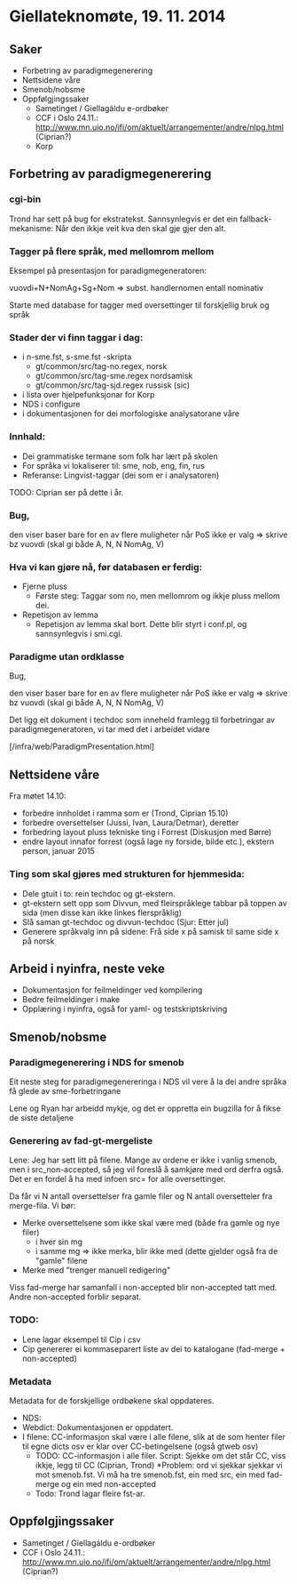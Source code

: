 # Giellateknomøte, 19. 11. 2014

## Saker

* Forbetring av paradigmegenerering
* Nettsidene våre
* Smenob/nobsme
* Oppfølgjingssaker
    - Sametinget / Giellagáldu e-ordbøker
    - CCF i Oslo 24.11.: http://www.mn.uio.no/ifi/om/aktuelt/arrangementer/andre/nlpg.html (Ciprian?)
    - Korp

##  Forbetring av paradigmegenerering

###  cgi-bin
Trond har sett på bug for ekstratekst. Sannsynlegvis er det ein fallback-mekanisme:
Når den ikkje veit kva den skal gje gjer den alt.

###  Tagger på flere språk, med mellomrom mellom

Eksempel på presentasjon for paradigmegeneratoren:

vuovdi+N+NomAg+Sg+Nom => subst. handlernomen entall nominativ

Starte med database for tagger med oversettinger til forskjellig bruk og språk

### Stader der vi finn taggar i dag:

* i n-sme.fst, s-sme.fst -skripta
    - gt/common/src/tag-no.regex, norsk
    - gt/common/src/tag-sme.regex nordsamisk
    - gt/common/src/tag-sjd.regex russisk (sic)
* i lista over hjelpefunksjonar for Korp
* NDS i configure
* i dokumentasjonen for dei morfologiske analysatorane våre

### Innhald:
* Dei grammatiske termane som folk har lært på skolen
* For språka vi lokaliserer til: sme, nob, eng, fin, rus
* Referanse: Lingvist-taggar (dei som er i analysatoren)

TODO: Ciprian ser på dette i år.

###  Bug,

den viser baser bare for en av flere muligheter når PoS ikke er valg => skrive bz
vuovdi (skal gi både A, N, N NomAg, V)

### Hva vi kan gjøre nå, før databasen er ferdig:

* Fjerne pluss
    - Første steg: Taggar som no, men mellomrom og ikkje pluss mellom dei.
* Repetisjon av lemma
    - Repetisjon av lemma skal bort. Dette blir styrt i  conf.pl, og sannsynlegvis i smi.cgi.

### Paradigme utan ordklasse

Bug,

den viser baser bare for en av flere muligheter når PoS ikke er valg => skrive bz
vuovdi (skal gi både A, N, N NomAg, V)

Det ligg eit dokument i techdoc som inneheld framlegg til forbetringar av paradigmegeneratoren,
vi tar med det i arbeidet vidare

[/infra/web/ParadigmPresentation.html]

##  Nettsidene våre

Fra møtet 14.10:

* forbedre innholdet i ramma som er (Trond, Ciprian 15.10)
* forbedre oversettelser (Jussi, Ivan, Laura/Detmar), deretter
* forbedring layout pluss tekniske ting i Forrest (Diskusjon med Børre)
* endre layout innafor forrest (også lage ny forside, bilde etc.), ekstern person, januar 2015

### Ting som skal gjøres med strukturen for hjemmesida:

* Dele gtuit i to: rein techdoc og gt-ekstern.
* gt-ekstern sett opp som Divvun, med fleirspråklege tabbar på toppen av sida (men disse kan ikke linkes flerspråklig)
* Slå saman gt-techdoc og divvun-techdoc (Sjur: Etter jul)
* Generere språkvalg inn på sidene: Frå side x på samisk til same side x på norsk

## Arbeid i nyinfra, neste veke

* Dokumentasjon for feilmeldinger ved kompilering
* Bedre feilmeldinger i make
* Opplæring i nyinfra, også for yaml- og testskriptskriving

##  Smenob/nobsme

### Paradigmegenerering i NDS for smenob

Eit neste steg for paradigmegenereringa i NDS vil vere å la dei andre språka få glede av sme-forbetringane

Lene og Ryan har arbeidd mykje, og det er oppretta ein bugzilla for å fikse de siste detaljene

### Generering av fad-gt-mergeliste

Lene: Jeg har sett litt på filene. Mange av ordene er ikke i vanlig smenob, men i src_non-accepted, så jeg vil foreslå å samkjøre med ord derfra også. Det er en fordel å ha med infoen src= for alle oversettinger.

Da får vi N antall oversettelser fra gamle filer og N antall oversetteler fra merge-fila.
Vi bør:

* Merke oversettelsene som ikke skal være med (både fra gamle og nye filer)
    - i hver sin mg
    - i samme mg => ikke merka, blir ikke med (dette gjelder også fra de "gamle" filene
* Merke med "trenger manuell redigering"

Viss fad-merge har samanfall i non-accepted blir non-accepted tatt med. Andre non-accepted forblir separat.

### TODO:

* Lene lagar eksempel til Cip i csv
* Cip genererer ei kommaseparert liste av dei to katalogane (fad-merge + non-accepted)

### Metadata

Metadata for de forskjellige ordbøkene skal oppdateres.

* NDS:
* Webdict: Dokumentasjonen er oppdatert.
* I filene: CC-informasjon skal være i alle filene, slik at de som henter filer til egne dicts osv er klar over CC-betingelsene (også gtweb osv)
    - TODO: CC-informasjon i alle filer. Script: Sjekke om det står CC, viss ikkje, legg til CC (Ciprian, Trond)
*Problem: ord vi sjekkar sjekkar vi mot smenob.fst. Vi må ha tre smenob.fst, ein med src, ein med fad-merge og ein med non-accepted
    - Todo: Trond lagar fleire fst-ar.

##  Oppfølgjingssaker

* Sametinget / Giellagáldu e-ordbøker
* CCF i Oslo 24.11.: http://www.mn.uio.no/ifi/om/aktuelt/arrangementer/andre/nlpg.html (Ciprian?)
